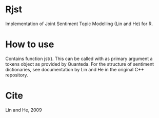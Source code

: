 # Rjst
Implementation of Joint Sentiment Topic Modelling (Lin and He) for R.

# How to use

Contains function jst(). This can be called with as primary argument a tokens object as provided by Quanteda. For the structure of sentiment dictionaries, see documentation by Lin and He in the original C++ repository.

# Cite
Lin and He, 2009
